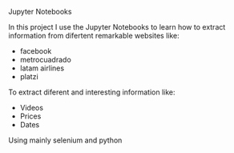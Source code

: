 Jupyter Notebooks

In this project I use the Jupyter Notebooks to learn how to extract information from difertent remarkable websites like:

* facebook
* metrocuadrado
* latam airlines
* platzi

To extract diferent and interesting information like:

* Videos
* Prices
* Dates

Using mainly selenium and python
